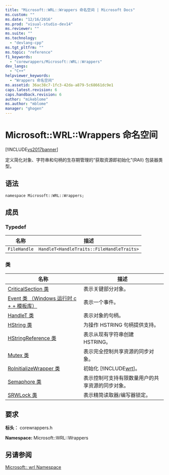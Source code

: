 ```yaml
---
title: "Microsoft::WRL::Wrappers 命名空间 | Microsoft Docs"
ms.custom: ""
ms.date: "12/16/2016"
ms.prod: "visual-studio-dev14"
ms.reviewer: ""
ms.suite: ""
ms.technology: 
  - "devlang-cpp"
ms.tgt_pltfrm: ""
ms.topic: "reference"
f1_keywords: 
  - "corewrappers/Microsoft::WRL::Wrappers"
dev_langs: 
  - "C++"
helpviewer_keywords: 
  - "Wrappers 命名空间"
ms.assetid: 36ac38c7-1fc3-42da-a879-5c68661dc9e1
caps.latest.revision: 6
caps.handback.revision: 6
author: "mikeblome"
ms.author: "mblome"
manager: "ghogen"
---
```

# Microsoft::WRL::Wrappers 命名空间
[!INCLUDE[vs2017banner](../assembler/inline/includes/vs2017banner.md)]

定义简化对象、字符串和句柄的生存期管理的“获取资源即初始化”(RAII) 包装器类型。  
  
## <a name="syntax"></a>语法  
  
```  
namespace Microsoft::WRL::Wrappers;  
```  
  
## <a name="members"></a>成员  
  
### <a name="typedefs"></a>Typedef  
  
|名称|描述|  
|----------|-----------------|  
|`FileHandle`|`HandleT<HandleTraits::FileHandleTraits>`|  
  
### <a name="classes"></a>类  
  
|名称|描述|  
|----------|-----------------|  
|[CriticalSection 类](../windows/criticalsection-class.md)|表示关键部分对象。|  
|[Event 类 （Windows 运行时 c + + 模板库）](../windows/event-class-windows-runtime-cpp-template-library.md)|表示一个事件。|  
|[HandleT 类](../windows/handlet-class.md)|表示对象的句柄。|  
|[HString 类](../windows/hstring-class.md)|为操作 HSTRING 句柄提供支持。|  
|[HStringReference 类](../windows/hstringreference-class.md)|表示从现有字符串创建 HSTRING。|  
|[Mutex 类](../windows/mutex-class1.md)|表示完全控制共享资源的同步对象。|  
|[RoInitializeWrapper 类](../windows/roinitializewrapper-class.md)|初始化 [!INCLUDE[wrt](../atl/reference/includes/wrt_md.md)]。|  
|[Semaphore 类](../windows/semaphore-class.md)|表示控制可支持有限数量用户的共享资源的同步对象。|  
|[SRWLock 类](../windows/srwlock-class.md)|表示精简读取器/编写器锁定。|  
  
## <a name="requirements"></a>要求  
 **标头︰** corewrappers.h  
  
 **Namespace:** Microsoft::WRL::Wrappers  
  
## <a name="see-also"></a>另请参阅  
 [Microsoft:: wrl Namespace](../windows/microsoft-wrl-namespace.md)